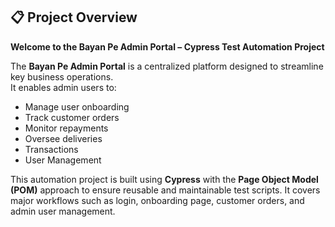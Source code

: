 ## 📋 Project Overview

**Welcome to the Bayan Pe Admin Portal – Cypress Test Automation Project**

The **Bayan Pe Admin Portal** is a centralized platform designed to streamline key business operations.  
It enables admin users to:

- Manage user onboarding
- Track customer orders
- Monitor repayments
- Oversee deliveries
- Transactions
- User Management 

This automation project is built using **Cypress** with the **Page Object Model (POM)** approach to ensure reusable and maintainable test scripts. It covers major workflows such as login, onboarding page, customer orders, and admin user management.

